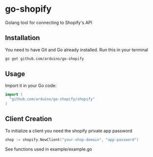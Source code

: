 go-shopify
==========

Golang tool for connecting to Shopify's API

## Installation

You need to have Git and Go already installed.
Run this in your terminal

```sh
go get github.com/arduino/go-shopify
```

## Usage

Import it in your Go code:

```go
import (
  "github.com/arduino/go-shopify/shopify"
)
```

## Client Creation

To initialize a client you need the shopify private app password

```go
shop := shopify.NewClient("your-shop-domain", "app-password")
```

See functions used in example/example.go 
